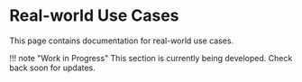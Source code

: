 # Real-world Use Cases

This page contains documentation for real-world use cases.

!!! note "Work in Progress"
    This section is currently being developed. Check back soon for updates.
